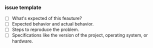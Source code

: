 ### issue template 

- [ ] What's expected of this feauture?
- [ ] Expected behavior and actual behavior.
- [ ] Steps to reproduce the problem.
- [ ] Specifications like the version of the project, operating system, or hardware.
